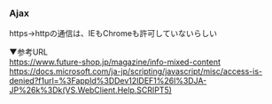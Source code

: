 ### Ajax
https→httpの通信は、IEもChromeも許可していないらしい  
  
▼参考URL  
https://www.future-shop.jp/magazine/info-mixed-content  
https://docs.microsoft.com/ja-jp/scripting/javascript/misc/access-is-denied?f1url=%3FappId%3DDev12IDEF1%26l%3DJA-JP%26k%3Dk(VS.WebClient.Help.SCRIPT5)
